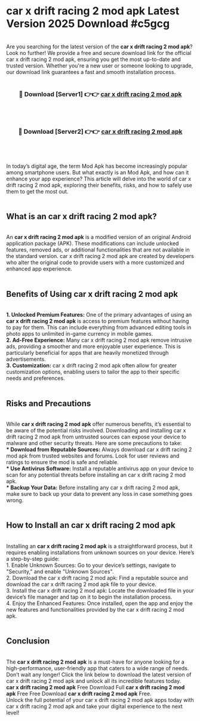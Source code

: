 # car x drift racing 2 mod apk Latest Version 2025 Download #c5gcg<br>
<br>
Are you searching for the latest version of the <strong>car x drift racing 2 mod apk</strong>? Look no further! We provide a free and secure download link for the official car x drift racing 2 mod apk, ensuring you get the most up-to-date and trusted version. Whether you're a new user or someone looking to upgrade, our download link guarantees a fast and smooth installation process.
<br>
<br>
<div align="center">
<h3>🔴 Download [Server1] 👉👉 <a href="https://modyolo.store/car_x_drift_racing_2_mod_apk">car x drift racing 2 mod apk</a></h3><br>
<br>
<h3>🔴 Download [Server2] 👉👉 <a href="https://modyolo.store/=car_x_drift_racing_2_mod_apk">car x drift racing 2 mod apk</a></h3><br>
</div>
<br>
<br>
In today’s digital age, the term Mod Apk has become increasingly popular among smartphone users. But what exactly is an Mod Apk, and how can it enhance your app experience? This article will delve into the world of car x drift racing 2 mod apk, exploring their benefits, risks, and how to safely use them to get the most out.
<br>
<br>
<h2>What is an car x drift racing 2 mod apk?</h2>
<br>
An <strong>car x drift racing 2 mod apk</strong> is a modified version of an original Android application package (APK). These modifications can include unlocked features, removed ads, or additional functionalities that are not available in the standard version. car x drift racing 2 mod apk are created by developers who alter the original code to provide users with a more customized and enhanced app experience.
<br>
<br>
<h2>Benefits of Using car x drift racing 2 mod apk</h2>
<br>
<strong> 1. Unlocked Premium Features:</strong> One of the primary advantages of using an <strong>car x drift racing 2 mod apk</strong> is access to premium features without having to pay for them. This can include everything from advanced editing tools in photo apps to unlimited in-game currency in mobile games.
<br>
<strong> 2. Ad-Free Experience:</strong> Many car x drift racing 2 mod apk remove intrusive ads, providing a smoother and more enjoyable user experience. This is particularly beneficial for apps that are heavily monetized through advertisements.
<br>
<strong> 3. Customization:</strong> car x drift racing 2 mod apk often allow for greater customization options, enabling users to tailor the app to their specific needs and preferences.
<br>
<br>
<h2>Risks and Precautions</h2>
<br>
While <strong>car x drift racing 2 mod apk</strong> offer numerous benefits, it’s essential to be aware of the potential risks involved. Downloading and installing car x drift racing 2 mod apk from untrusted sources can expose your device to malware and other security threats. Here are some precautions to take:
<br>
<strong> * Download from Reputable Sources:</strong> Always download car x drift racing 2 mod apk from trusted websites and forums. Look for user reviews and ratings to ensure the mod is safe and reliable.
<br>
<strong> * Use Antivirus Software:</strong> Install a reputable antivirus app on your device to scan for any potential threats before installing an car x drift racing 2 mod apk.
<br>
<strong> * Backup Your Data:</strong> Before installing any car x drift racing 2 mod apk, make sure to back up your data to prevent any loss in case something goes wrong.
<br>
<br>
<h2>How to Install an car x drift racing 2 mod apk</h2>
<br>
Installing an <strong>car x drift racing 2 mod apk</strong> is a straightforward process, but it requires enabling installations from unknown sources on your device. Here’s a step-by-step guide:
<br>
 1. Enable Unknown Sources: Go to your device’s settings, navigate to "Security," and enable "Unknown Sources".
<br>
 2. Download the car x drift racing 2 mod apk: Find a reputable source and download the car x drift racing 2 mod apk file to your device.
<br>
 3. Install the car x drift racing 2 mod apk: Locate the downloaded file in your device’s file manager and tap on it to begin the installation process.
<br>
 4. Enjoy the Enhanced Features: Once installed, open the app and enjoy the new features and functionalities provided by the car x drift racing 2 mod apk.
<br>
<br>
<h2><strong>Conclusion</strong></h2>
<br>
The <strong>car x drift racing 2 mod apk</strong> is a must-have for anyone looking for a high-performance, user-friendly app that caters to a wide range of needs. Don’t wait any longer! Click the link below to download the latest version of car x drift racing 2 mod apk and unlock all its incredible features today.
<br>
<strong>car x drift racing 2 mod apk</strong> Free Download Full <strong>car x drift racing 2 mod apk</strong> Free Free Download <strong>car x drift racing 2 mod apk</strong> Free.
<br>
Unlock the full potential of your car x drift racing 2 mod apk apps today with car x drift racing 2 mod apk and take your digital experience to the next level!

